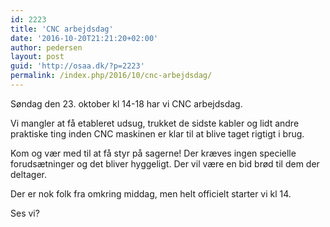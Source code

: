 ```yaml
---
id: 2223
title: 'CNC arbejdsdag'
date: '2016-10-20T21:21:20+02:00'
author: pedersen
layout: post
guid: 'http://osaa.dk/?p=2223'
permalink: /index.php/2016/10/cnc-arbejdsdag/
---
```


Søndag den 23. oktober kl 14-18 har vi CNC arbejdsdag.

Vi mangler at få etableret udsug, trukket de sidste kabler og lidt andre praktiske ting inden CNC maskinen er klar til at blive taget rigtigt i brug.

Kom og vær med til at få styr på sagerne! Der kræves ingen specielle forudsætninger og det bliver hyggeligt. Der vil være en bid brød til dem der deltager.

Der er nok folk fra omkring middag, men helt officielt starter vi kl 14.

Ses vi?